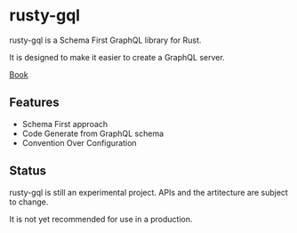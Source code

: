 # rusty-gql

rusty-gql is a Schema First GraphQL library for Rust.

It is designed to make it easier to create a GraphQL server.

[Book](https://tak-iwamoto.github.io/rusty-gql/)

## Features

- Schema First approach
- Code Generate from GraphQL schema
- Convention Over Configuration

## Status

rusty-gql is still an experimental project. APIs and the artitecture are subject to change.

It is not yet recommended for use in a production.
